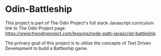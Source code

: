 # Odin-Battleship

This project is part of The Odin Project's full stack Javascript curriculum
link to The Odin Project page: https://www.theodinproject.com/lessons/node-path-javascript-battleship

The primary goal of this project is to utilize the concepts of Test Driven Development to build a Battleship game.
